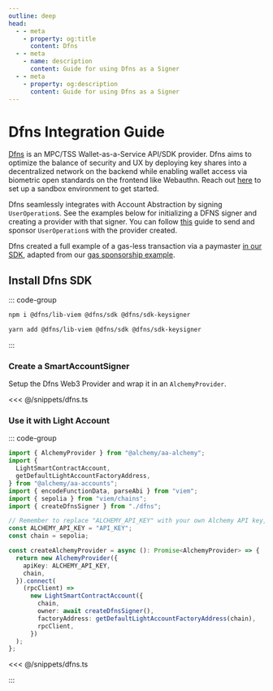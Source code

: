```yaml
---
outline: deep
head:
  - - meta
    - property: og:title
      content: Dfns
  - - meta
    - name: description
      content: Guide for using Dfns as a Signer
  - - meta
    - property: og:description
      content: Guide for using Dfns as a Signer
---
```


# Dfns Integration Guide

[Dfns](https://www.dfns.co) is an MPC/TSS Wallet-as-a-Service API/SDK provider. Dfns aims to optimize the balance of security and UX by deploying key shares into a decentralized network on the backend while enabling wallet access via biometric open standards on the frontend like Webauthn. Reach out [here](https://www.dfns.co/learn-more) to set up a sandbox environment to get started.

Dfns seamlessly integrates with Account Abstraction by signing `UserOperation`s. See the examples below for initializing a DFNS signer and creating a provider with that signer. You can follow [this](/tutorials/sponsoring-gas/sponsoring-gas.html) guide to send and sponsor `UserOperation`s with the provider created.

Dfns created a full example of a gas-less transaction via a paymaster [in our SDK](https://github.com/dfns/dfns-sdk-ts/tree/m/examples/libs/viem/alchemy-aa-gasless), adapted from our [gas sponsorship example](/tutorials/sponsoring-gas/sponsoring-gas.html).

## Install Dfns SDK

::: code-group

```bash [npm]
npm i @dfns/lib-viem @dfns/sdk @dfns/sdk-keysigner
```

```bash [yarn]
yarn add @dfns/lib-viem @dfns/sdk @dfns/sdk-keysigner
```

:::

### Create a SmartAccountSigner

Setup the Dfns Web3 Provider and wrap it in an `AlchemyProvider`.

<<< @/snippets/dfns.ts

### Use it with Light Account

::: code-group

```ts [example.ts]
import { AlchemyProvider } from "@alchemy/aa-alchemy";
import {
  LightSmartContractAccount,
  getDefaultLightAccountFactoryAddress,
} from "@alchemy/aa-accounts";
import { encodeFunctionData, parseAbi } from "viem";
import { sepolia } from "viem/chains";
import { createDfnsSigner } from "./dfns";

// Remember to replace "ALCHEMY_API_KEY" with your own Alchemy API key, get one here: https://dashboard.alchemy.com/
const ALCHEMY_API_KEY = "API_KEY";
const chain = sepolia;

const createAlchemyProvider = async (): Promise<AlchemyProvider> => {
  return new AlchemyProvider({
    apiKey: ALCHEMY_API_KEY,
    chain,
  }).connect(
    (rpcClient) =>
      new LightSmartContractAccount({
        chain,
        owner: await createDfnsSigner(),
        factoryAddress: getDefaultLightAccountFactoryAddress(chain),
        rpcClient,
      })
  );
};
```

<<< @/snippets/dfns.ts

:::
